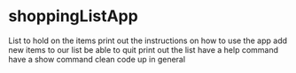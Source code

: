 # shoppingListApp
List to hold on the items
print out the instructions on how to use the app
add new items to our list
be able to quit
print out the list
have a help command
have a show command
clean code up in general
